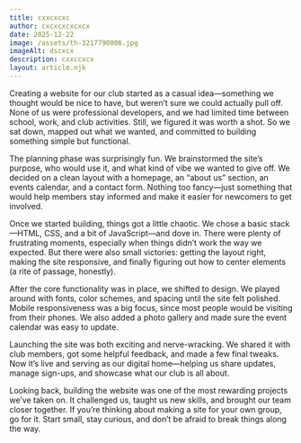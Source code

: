```yaml
---
title: cxxcxcxc
author: cxcxcxcxcxcx
date: 2025-12-22
image: /assets/th-3217790006.jpg
imageAlt: dscxcx
description: cxxccxcx
layout: article.njk
---
```

Creating a website for our club started as a casual idea—something we thought would be nice to have, but weren’t sure we could actually pull off. None of us were professional developers, and we had limited time between school, work, and club activities. Still, we figured it was worth a shot. So we sat down, mapped out what we wanted, and committed to building something simple but functional.

The planning phase was surprisingly fun. We brainstormed the site’s purpose, who would use it, and what kind of vibe we wanted to give off. We decided on a clean layout with a homepage, an “about us” section, an events calendar, and a contact form. Nothing too fancy—just something that would help members stay informed and make it easier for newcomers to get involved.

Once we started building, things got a little chaotic. We chose a basic stack—HTML, CSS, and a bit of JavaScript—and dove in. There were plenty of frustrating moments, especially when things didn’t work the way we expected. But there were also small victories: getting the layout right, making the site responsive, and finally figuring out how to center elements (a rite of passage, honestly).

After the core functionality was in place, we shifted to design. We played around with fonts, color schemes, and spacing until the site felt polished. Mobile responsiveness was a big focus, since most people would be visiting from their phones. We also added a photo gallery and made sure the event calendar was easy to update.

Launching the site was both exciting and nerve-wracking. We shared it with club members, got some helpful feedback, and made a few final tweaks. Now it’s live and serving as our digital home—helping us share updates, manage sign-ups, and showcase what our club is all about.

Looking back, building the website was one of the most rewarding projects we’ve taken on. It challenged us, taught us new skills, and brought our team closer together. If you’re thinking about making a site for your own group, go for it. Start small, stay curious, and don’t be afraid to break things along the way.